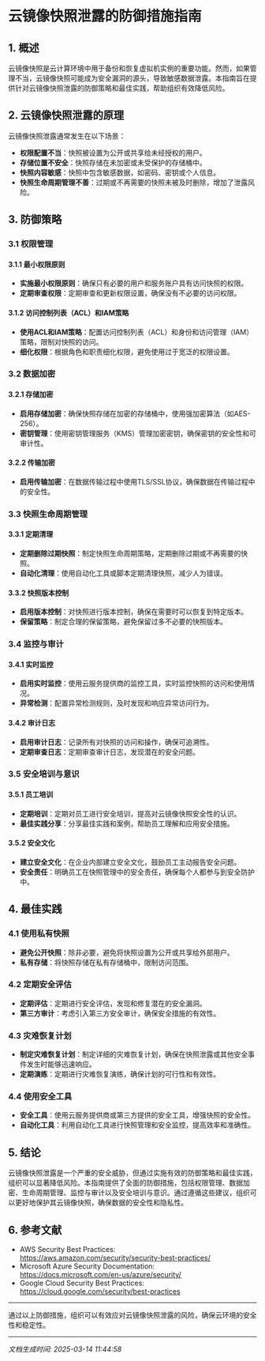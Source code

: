 # 云镜像快照泄露的防御措施指南

## 1. 概述

云镜像快照是云计算环境中用于备份和恢复虚拟机实例的重要功能。然而，如果管理不当，云镜像快照可能成为安全漏洞的源头，导致敏感数据泄露。本指南旨在提供针对云镜像快照泄露的防御策略和最佳实践，帮助组织有效降低风险。

## 2. 云镜像快照泄露的原理

云镜像快照泄露通常发生在以下场景：
- **权限配置不当**：快照被设置为公开或共享给未经授权的用户。
- **存储位置不安全**：快照存储在未加密或未受保护的存储桶中。
- **快照内容敏感**：快照中包含敏感数据，如密码、密钥或个人信息。
- **快照生命周期管理不善**：过期或不再需要的快照未被及时删除，增加了泄露风险。

## 3. 防御策略

### 3.1 权限管理

#### 3.1.1 最小权限原则
- **实施最小权限原则**：确保只有必要的用户和服务账户具有访问快照的权限。
- **定期审查权限**：定期审查和更新权限设置，确保没有不必要的访问权限。

#### 3.1.2 访问控制列表（ACL）和IAM策略
- **使用ACL和IAM策略**：配置访问控制列表（ACL）和身份和访问管理（IAM）策略，限制对快照的访问。
- **细化权限**：根据角色和职责细化权限，避免使用过于宽泛的权限设置。

### 3.2 数据加密

#### 3.2.1 存储加密
- **启用存储加密**：确保快照存储在加密的存储桶中，使用强加密算法（如AES-256）。
- **密钥管理**：使用密钥管理服务（KMS）管理加密密钥，确保密钥的安全性和可审计性。

#### 3.2.2 传输加密
- **启用传输加密**：在数据传输过程中使用TLS/SSL协议，确保数据在传输过程中的安全性。

### 3.3 快照生命周期管理

#### 3.3.1 定期清理
- **定期删除过期快照**：制定快照生命周期策略，定期删除过期或不再需要的快照。
- **自动化清理**：使用自动化工具或脚本定期清理快照，减少人为错误。

#### 3.3.2 快照版本控制
- **启用版本控制**：对快照进行版本控制，确保在需要时可以恢复到特定版本。
- **保留策略**：制定合理的保留策略，避免保留过多不必要的快照版本。

### 3.4 监控与审计

#### 3.4.1 实时监控
- **启用实时监控**：使用云服务提供商的监控工具，实时监控快照的访问和使用情况。
- **异常检测**：配置异常检测规则，及时发现和响应异常访问行为。

#### 3.4.2 审计日志
- **启用审计日志**：记录所有对快照的访问和操作，确保可追溯性。
- **定期审查日志**：定期审查审计日志，发现潜在的安全问题。

### 3.5 安全培训与意识

#### 3.5.1 员工培训
- **定期培训**：定期对员工进行安全培训，提高对云镜像快照安全性的认识。
- **最佳实践分享**：分享最佳实践和案例，帮助员工理解和应用安全措施。

#### 3.5.2 安全文化
- **建立安全文化**：在企业内部建立安全文化，鼓励员工主动报告安全问题。
- **安全责任**：明确员工在快照管理中的安全责任，确保每个人都参与到安全防护中。

## 4. 最佳实践

### 4.1 使用私有快照
- **避免公开快照**：除非必要，避免将快照设置为公开或共享给外部用户。
- **私有存储**：将快照存储在私有存储桶中，限制访问范围。

### 4.2 定期安全评估
- **定期评估**：定期进行安全评估，发现和修复潜在的安全漏洞。
- **第三方审计**：考虑引入第三方安全审计，确保安全措施的有效性。

### 4.3 灾难恢复计划
- **制定灾难恢复计划**：制定详细的灾难恢复计划，确保在快照泄露或其他安全事件发生时能够迅速响应。
- **定期演练**：定期进行灾难恢复演练，确保计划的可行性和有效性。

### 4.4 使用安全工具
- **安全工具**：使用云服务提供商或第三方提供的安全工具，增强快照的安全性。
- **自动化工具**：利用自动化工具进行快照管理和安全监控，提高效率和准确性。

## 5. 结论

云镜像快照泄露是一个严重的安全威胁，但通过实施有效的防御策略和最佳实践，组织可以显著降低风险。本指南提供了全面的防御措施，包括权限管理、数据加密、生命周期管理、监控与审计以及安全培训与意识。通过遵循这些建议，组织可以更好地保护其云镜像快照，确保数据的安全性和隐私性。

## 6. 参考文献

- AWS Security Best Practices: https://aws.amazon.com/security/security-best-practices/
- Microsoft Azure Security Documentation: https://docs.microsoft.com/en-us/azure/security/
- Google Cloud Security Best Practices: https://cloud.google.com/security/best-practices

---

通过以上防御措施，组织可以有效应对云镜像快照泄露的风险，确保云环境的安全性和稳定性。

---

*文档生成时间: 2025-03-14 11:44:58*

